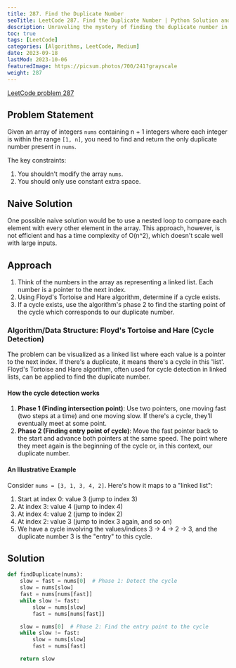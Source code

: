 ```yaml
---
title: 287. Find the Duplicate Number
seoTitle: LeetCode 287. Find the Duplicate Number | Python Solution and Explanation
description: Unraveling the mystery of finding the duplicate number in an array.
toc: true
tags: [LeetCode]
categories: [Algorithms, LeetCode, Medium]
date: 2023-09-18
lastMod: 2023-10-06
featuredImage: https://picsum.photos/700/241?grayscale
weight: 287
---
```


[LeetCode problem 287](<https://leetcode.com/problems/find-the-duplicate-number/>)

## Problem Statement

Given an array of integers `nums` containing n + 1 integers where each integer is within the range `[1, n]`, you need to find and return the only duplicate number present in `nums`.

The key constraints:

1. You shouldn't modify the array `nums`.
2. You should only use constant extra space.

## Naive Solution

One possible naive solution would be to use a nested loop to compare each element with every other element in the array. This approach, however, is not efficient and has a time complexity of O(n^2), which doesn't scale well with large inputs.

## Approach

1. Think of the numbers in the array as representing a linked list. Each number is a pointer to the next index.
2. Using Floyd's Tortoise and Hare algorithm, determine if a cycle exists.
3. If a cycle exists, use the algorithm's phase 2 to find the starting point of the cycle which corresponds to our duplicate number.

### Algorithm/Data Structure: Floyd's Tortoise and Hare (Cycle Detection)

The problem can be visualized as a linked list where each value is a pointer to the next index. If there's a duplicate, it means there's a cycle in this 'list'. Floyd's Tortoise and Hare algorithm, often used for cycle detection in linked lists, can be applied to find the duplicate number.

#### How the cycle detection works

1. **Phase 1 (Finding intersection point)**: Use two pointers, one moving fast (two steps at a time) and one moving slow. If there's a cycle, they'll eventually meet at some point.
2. **Phase 2 (Finding entry point of cycle)**: Move the fast pointer back to the start and advance both pointers at the same speed. The point where they meet again is the beginning of the cycle or, in this context, our duplicate number.

#### An Illustrative Example

Consider `nums = [3, 1, 3, 4, 2]`. Here's how it maps to a "linked list":

1. Start at index 0: value 3 (jump to index 3)
1. At index 3: value 4 (jump to index 4)
1. At index 4: value 2 (jump to index 2)
1. At index 2: value 3 (jump to index 3 again, and so on)
1. We have a cycle involving the values/indices 3 → 4 → 2 → 3, and the duplicate number 3 is the "entry" to this cycle.

## Solution

```python
def findDuplicate(nums):
    slow = fast = nums[0]  # Phase 1: Detect the cycle
    slow = nums[slow]
    fast = nums[nums[fast]]
    while slow != fast:
        slow = nums[slow]
        fast = nums[nums[fast]]

    slow = nums[0]  # Phase 2: Find the entry point to the cycle
    while slow != fast:
        slow = nums[slow]
        fast = nums[fast]

    return slow
```
